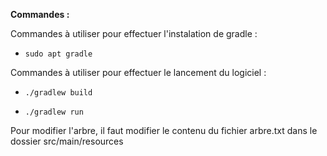 **Commandes :**

Commandes à utiliser pour effectuer l'instalation de gradle :
-     sudo apt gradle

Commandes à utiliser pour effectuer le lancement du logiciel :

-     ./gradlew build
-     ./gradlew run


Pour modifier l'arbre, il faut modifier le contenu du fichier arbre.txt dans le dossier src/main/resources